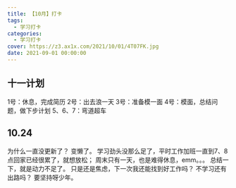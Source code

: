 ```yaml
---
title: 【10月】打卡
tags:
  - 学习打卡
categories:
  - 学习打卡
cover: https://z3.ax1x.com/2021/10/01/4T07FK.jpg
date: 2021-09-01 00:00:00
---
```


## 十一计划

1号：休息，完成简历
2号：出去浪一天
3号：准备模一面
4号：模面，总结问题，做下步计划
5、6、7：弯道超车

## 10.24

为什么一直没更新了？
变懒了。
学习劲头没那么足了，平时工作加班一直到7、8点回家已经很累了，就想放松；
周末只有一天，也是难得休息，emm。。。
总结一下，就是动力不足了。
只是还是焦虑，下一次我还能找到好工作吗？
不学习还有出路吗？
要坚持呀少年。

